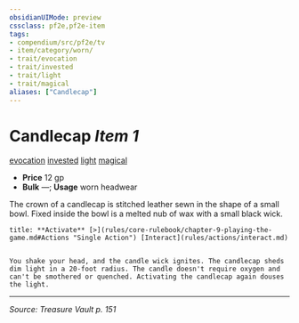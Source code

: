 ```yaml
---
obsidianUIMode: preview
cssclass: pf2e,pf2e-item
tags:
- compendium/src/pf2e/tv
- item/category/worn/
- trait/evocation
- trait/invested
- trait/light
- trait/magical
aliases: ["Candlecap"]
---
```

# Candlecap *Item 1*  
[evocation](evocation.md "Evocation School Trait")  [invested](invested.md "Invested Item Trait")  [light](Reference/Rules/Traits/light.md "Light Effect Trait")  [magical](magical.md "Magical Item Trait")  

- **Price** 12 gp
- **Bulk** —; **Usage** worn headwear

The crown of a candlecap is stitched leather sewn in the shape of a small bowl. Fixed inside the bowl is a melted nub of wax with a small black wick.

```ad-embed-ability
title: **Activate** [>](rules/core-rulebook/chapter-9-playing-the-game.md#Actions "Single Action") [Interact](rules/actions/interact.md)


You shake your head, and the candle wick ignites. The candlecap sheds dim light in a 20-foot radius. The candle doesn't require oxygen and can't be smothered or quenched. Activating the candlecap again douses the light.
```


---
*Source: Treasure Vault p. 151*